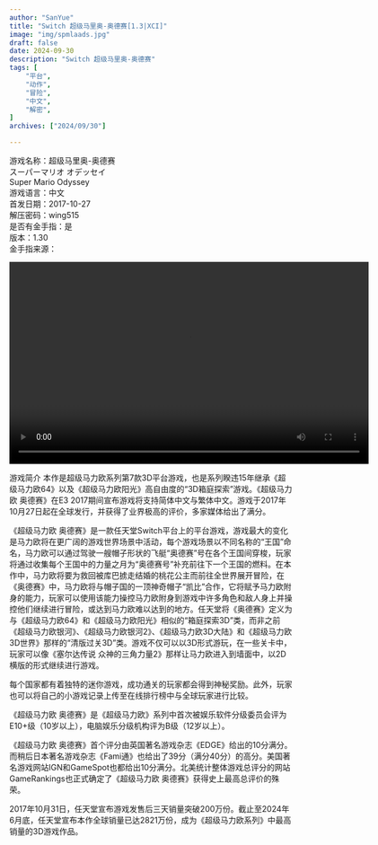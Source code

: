 ```yaml
---
author: "SanYue"
title: "Switch 超级马里奥-奥德赛[1.3|XCI]"
image: "img/spmlaads.jpg"
draft: false
date: 2024-09-30
description: "Switch 超级马里奥-奥德赛"
tags: [
    "平台",
    "动作",
    "冒险",
    "中文",
    "解密",
]
archives: ["2024/09/30"]

---
```


游戏名称：超级马里奥-奥德赛  
スーパーマリオ オデッセイ  
Super Mario Odyssey  
游戏语言：中文  
首发日期：2017-10-27  
解压密码：wing515  
是否有金手指：是  
版本：1.30  
金手指来源：

<video width="640" height="360" controls>
    <source src="C:\Users\weijunchun_vendor\Documents\blog\static\videos\SED.mp4" type="video/mp4">
    Your browser does not support the video tag.
</video>


游戏简介
本作是超级马力欧系列第7款3D平台游戏，也是系列睽违15年继承《超级马力欧64》以及《超级马力欧阳光》高自由度的“3D箱庭探索”游戏。《超级马力欧 奥德赛》在E3 2017期间宣布游戏将支持简体中文与繁体中文。游戏于2017年10月27日起在全球发行，并获得了业界极高的评价，多家媒体给出了满分。

《超级马力欧 奥德赛》是一款任天堂Switch平台上的平台游戏，游戏最大的变化是马力欧将在更广阔的游戏世界场景中活动，每个游戏场景以不同名称的“王国”命名，马力欧可以通过驾驶一艘帽子形状的飞艇“奥德赛”号在各个王国间穿梭，玩家将通过收集每个王国中的力量之月为“奥德赛号”补充前往下一个王国的燃料。在本作中，马力欧将要为救回被库巴掳走结婚的桃花公主而前往全世界展开冒险，在《奥德赛》中，马力欧将与帽子国的一顶神奇帽子“凯比”合作，它将赋予马力欧附身的能力，玩家可以使用该能力操控马力欧附身到游戏中许多角色和敌人身上并操控他们继续进行冒险，或达到马力欧难以达到的地方。任天堂将《奥德赛》定义为与《超级马力欧64》和《超级马力欧阳光》相似的“箱庭探索3D”类，而非之前《超级马力欧银河》、《超级马力欧银河2》、《超级马力欧3D大陆》和《超级马力欧3D世界》那样的“清版过关3D”类。游戏不仅可以以3D形式游玩，在一些关卡中，玩家可以像《塞尔达传说 众神的三角力量2》那样让马力欧进入到墙面中，以2D横版的形式继续进行游戏。

每个国家都有着独特的迷你游戏，成功通关的玩家都会得到神秘奖励。此外，玩家也可以将自己的小游戏记录上传至在线排行榜中与全球玩家进行比较。

《超级马力欧 奥德赛》是《超级马力欧》系列中首次被娱乐软件分级委员会评为E10+级（10岁以上），电脑娱乐分级机构评为B级（12岁以上）。

《超级马力欧 奥德赛》首个评分由英国著名游戏杂志《EDGE》给出的10分满分。而稍后日本著名游戏杂志《Fami通》也给出了39分（满分40分）的高分。美国著名游戏网站IGN和GameSpot也都给出10分满分。北美统计整体游戏总评分的网站GameRankings也正式确定了《超级马力欧 奥德赛》获得史上最高总评价的殊荣。

2017年10月31日，任天堂宣布游戏发售后三天销量突破200万份。截止至2024年6月底，任天堂宣布本作全球销量已达2821万份，成为《超级马力欧系列》中最高销量的3D游戏作品。